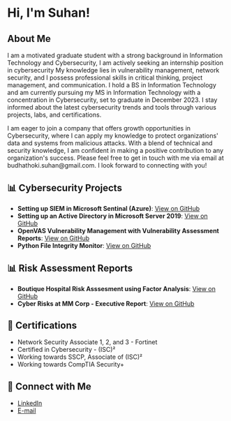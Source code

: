 <h1>Hi, I'm Suhan!</h1>
<h2>About Me</h2>
<p>I am a motivated graduate student with a strong background in Information Technology and Cybersecurity, I am actively seeking an internship position in cybersecurity My knowledge lies in vulnerability management, network security, and I possess professional skills in critical thinking, project management, and communication. I hold a BS in Information Technology and am currently pursuing my MS in Information Technology with a concentration in Cybersecurity, set to graduate in December 2023. I stay informed about the latest cybersecurity trends and tools through various projects, labs, and certifications.</p>
<p>I am eager to join a company that offers growth opportunities in Cybersecurity, where I can apply my knowledge to protect organizations' data and systems from malicious attacks. With a blend of technical and security knowledge, I am confident in making a positive contribution to any organization's success. Please feel free to get in touch with me via email at budhathoki.suhan@gmail.com. I look forward to connecting with you!</p>

<h2>📊 Cybersecurity Projects</h2>
<ul>
  <li><b>Setting up SIEM in Microsoft Sentinal (Azure)</b>: <a href="https://github.com/cybersuhan/AzureSIEMLab">View on GitHub</a></li>
  <li><b>Setting up an Active Directory in Microsoft Server 2019</b>: <a href="https://github.com/cybersuhan/activedirectory">View on GitHub</a></li>
  <li><b>OpenVAS Vulnerability Management with Vulnerability Assessment Reports</b>: <a href="https://github.com/cybersuhan/vulnerabilitymanagement">View on GitHub</a></li>
  <li><b>Python File Integrity Monitor</b>: <a href="https://github.com/cybersuhan/fmi_python">View on GitHub</a></li>
</ul>

<h2>📊 Risk Assessment Reports</h2>
<ul>
  <li><b>Boutique Hospital Risk Asssesment using Factor Analysis</b>: <a href="https://github.com/cybersuhan/BoutiqueRiskAssessment">View on GitHub</a></li>
  <li><b>Cyber Risks at MM Corp - Executive Report</b>: <a href="https://github.com/cybersuhan/MMCorp_CyberRisks">View on GitHub</a></li>
</ul>

<h2>🏅 Certifications</h2>
<ul>
  <li>Network Security Associate 1, 2, and 3 - Fortinet</li>
  <li>Certified in Cybersecurity - (ISC)²</li>
  <li>Working towards SSCP, Associate of (ISC)²</li>
  <li>Working towards CompTIA Security+</li>
</ul>

<h2>🤝 Connect with Me</h2>
<ul>
  <li><a href="http://www.linkedin.com/in/suhanb">LinkedIn</a></li>
  <li><a href="mailto:budhathoki.suhan@gmail.com">E-mail</a></li>
</ul>

